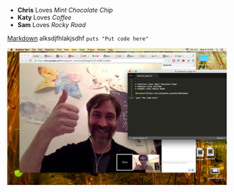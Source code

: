 

* **Chris** Loves *Mint Chocolate Chip*
* **Katy** Loves *Coffee*
* **Sam** Loves *Rocky Road*

[Markdown](https://en.wikipedia.org/wiki/Markdown)
alksdjfhlakjsdhf
`puts "Put code here"`

![Sam and Chris](https://raw.githubusercontent.com/chrisotto/phase-0-gps-1/master/working_together.png)
